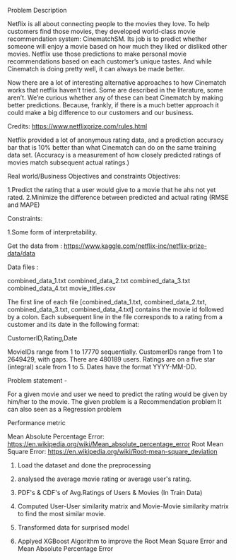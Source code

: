 Problem Description

Netflix is all about connecting people to the movies they love. To help customers find those movies, they developed world-class movie recommendation system: CinematchSM. Its job is to predict whether someone will enjoy a movie based on how much they liked or disliked other movies. Netflix use those predictions to make personal movie recommendations based on each customer’s unique tastes. And while Cinematch is doing pretty well, it can always be made better.

Now there are a lot of interesting alternative approaches to how Cinematch works that netflix haven’t tried. Some are described in the literature, some aren’t. We’re curious whether any of these can beat Cinematch by making better predictions. Because, frankly, if there is a much better approach it could make a big difference to our customers and our business.

Credits: https://www.netflixprize.com/rules.html


Netflix provided a lot of anonymous rating data, and a prediction accuracy bar that is 10% better than what Cinematch can do on the same training data set. (Accuracy is a measurement of how closely predicted ratings of movies match subsequent actual ratings.)

Real world/Business Objectives and constraints
Objectives:

1.Predict the rating that a user would give to a movie that he ahs not yet rated.
2.Minimize the difference between predicted and actual rating (RMSE and MAPE)

Constraints:

1.Some form of interpretability.

Get the data from : https://www.kaggle.com/netflix-inc/netflix-prize-data/data

Data files :

combined_data_1.txt
combined_data_2.txt
combined_data_3.txt
combined_data_4.txt
movie_titles.csv
  
The first line of each file [combined_data_1.txt, combined_data_2.txt, combined_data_3.txt, combined_data_4.txt] contains the movie id followed by a colon. Each subsequent line in the file corresponds to a rating from a customer and its date in the following format:

CustomerID,Rating,Date


MovieIDs range from 1 to 17770 sequentially.
CustomerIDs range from 1 to 2649429, with gaps. There are 480189 users.
Ratings are on a five star (integral) scale from 1 to 5.
Dates have the format YYYY-MM-DD.

Problem statement - 

For a given movie and user we need to predict the rating would be given by him/her to the movie. 
The given problem is a Recommendation problem 
It can also seen as a Regression problem 

Performance metric

Mean Absolute Percentage Error: https://en.wikipedia.org/wiki/Mean_absolute_percentage_error
Root Mean Square Error: https://en.wikipedia.org/wiki/Root-mean-square_deviation


1. Load the dataset and done the preprocessing

2. analysed the average movie rating or average user's rating.

3. PDF's & CDF's of Avg.Ratings of Users & Movies (In Train Data)

4. Computed User-User similarity matrix and Movie-Movie similarity matrix to find the most similar movie.

5.  Transformed data for surprised model

6.  Applyed XGBoost Algorithm to improve the Root Mean Square Error and Mean Absolute Percentage Error
    
